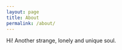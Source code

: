 ```yaml
---
layout: page
title: About
permalink: /about/
---
```


Hi! Another strange, lonely and unique soul.


